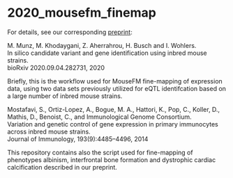# 2020_mousefm_finemap

For details, see our corresponding [preprint](https://www.biorxiv.org/content/10.1101/2020.09.04.282731v1):

M. Munz, M. Khodaygani, Z. Aherrahrou, H. Busch and I. Wohlers.  
In silico candidate variant and gene identification using inbred mouse strains.  
bioRxiv 2020.09.04.282731, 2020

Briefly, this is the workflow used for MouseFM fine-mapping of expression data, using two data sets previously utilized for eQTL identifcation based on a large number of inbred mouse strains.  
  
Mostafavi, S., Ortiz-Lopez, A., Bogue, M. A., Hattori, K., Pop, C., Koller, D., Mathis, D., Benoist, C., and Immunological Genome Consortium.  
Variation and genetic control of gene expression in primary immunocytes across inbred mouse strains.  
Journal of Immunology, 193(9):4485–4496, 2014  

This repository contains also the script used for fine-mapping of phenotypes albinism, interfrontal bone formation and dystrophic cardiac calcification described in our preprint.  


